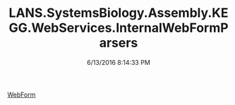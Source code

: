 ﻿---
title: LANS.SystemsBiology.Assembly.KEGG.WebServices.InternalWebFormParsers
date: 6/13/2016 8:14:33 PM
---

[WebForm](T-LANS.SystemsBiology.Assembly.KEGG.WebServices.InternalWebFormParsers.WebForm.html)
